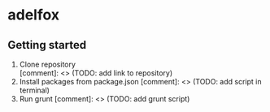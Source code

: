 # adelfox

## Getting started

1. Clone repository    
[comment]: <> (TODO: add link to repository)
2. Install packages from package.json
[comment]: <> (TODO: add script in terminal)
3. Run grunt 
[comment]: <> (TODO: add grunt script)

